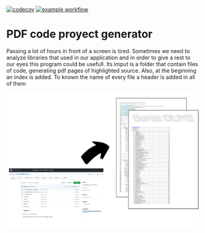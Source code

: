 [![codecov](https://codecov.io/gh/isidroas/code_to_pdf/branch/main/graph/badge.svg)](https://codecov.io/gh/isidroas/code_to_pdf)
[![example workflow](https://github.com/isidroas/code_to_pdf/actions/workflows/github-actions-test.yaml/badge.svg)](https://github.com/isidroas/code_to_pdf/actions/workflows/github-actions-test.yaml)


# PDF code proyect generator

Passing a lot of hours in front of a screen is tired. Sometimes we need to analyze libraries that used in our application and in order to give a rest to our eyes this program could be usefull. Its imput is a folder that contain files of code, generating pdf pages of highlighted source. Also, at the beginning an index is added. To known the name of every file a header is added in all of them

![Image conversion](./docs/conversion.svg)

